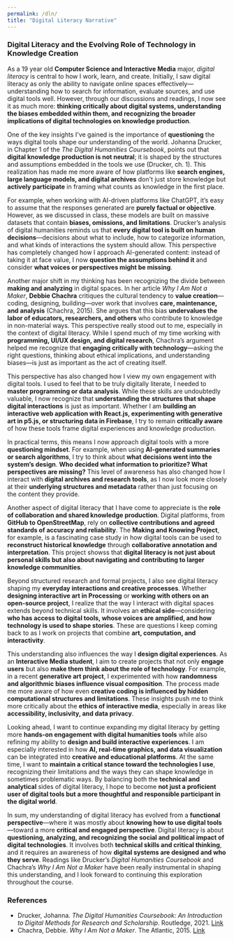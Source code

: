 ```yaml
---
permalink: /dln/
title: "Digital Literacy Narrative"
---
```


### Digital Literacy and the Evolving Role of Technology in Knowledge Creation

As a 19 year old **Computer Science and Interactive Media** major, *digital literacy* is central to how I work, learn, and create. Initially, I saw digital literacy as only the ability to navigate online spaces effectively—understanding how to search for information, evaluate sources, and use digital tools well. However, through our discussions and readings, I now see it as much more: **thinking critically about digital systems, understanding the biases embedded within them, and recognizing the broader implications of digital technologies on knowledge production**.

One of the key insights I've gained is the importance of **questioning** the ways digital tools shape our understanding of the world. Johanna Drucker, in Chapter 1 of the *The Digital Humanities Coursebook*, points out that **digital knowledge production is not neutral**; it is shaped by the structures and assumptions embedded in the tools we use (Drucker, ch. 1). This realization has made me more aware of how platforms like **search engines, large language models, and digital archives** don't just store knowledge but **actively participate** in framing what counts as knowledge in the first place.

For example, when working with AI-driven platforms like ChatGPT, it’s easy to assume that the responses generated are **purely factual or objective**. However, as we discussed in class, these models are built on massive datasets that contain **biases, omissions, and limitations**. Drucker’s analysis of digital humanities reminds us that **every digital tool is built on human decisions**—decisions about what to include, how to categorize information, and what kinds of interactions the system should allow. This perspective has completely changed how I approach AI-generated content: instead of taking it at face value, I now **question the assumptions behind it** and consider **what voices or perspectives might be missing**.

Another major shift in my thinking has been recognizing the divide between **making and analyzing** in digital spaces. In her article *Why I Am Not a Maker*, **Debbie Chachra** critiques the cultural tendency to **value creation**—coding, designing, building—over work that involves **care, maintenance, and analysis** (Chachra, 2015). She argues that this bias **undervalues the labor of educators, researchers, and others** who contribute to knowledge in non-material ways. This perspective really stood out to me, especially in the context of digital literacy. While I spend much of my time working with **programming, UI/UX design, and digital research**, Chachra’s argument helped me recognize that **engaging critically with technology**—asking the right questions, thinking about ethical implications, and understanding biases—is just as important as the act of creating itself.

This perspective has also changed how I view my own engagement with digital tools. I used to feel that to be truly digitally literate, I needed to **master programming or data analysis**. While these skills are undoubtedly valuable, I now recognize that **understanding the structures that shape digital interactions** is just as important. Whether I am **building an interactive web application with React.js, experimenting with generative art in p5.js, or structuring data in Firebase**, I try to remain **critically aware** of how these tools frame digital experiences and knowledge production.

In practical terms, this means I now approach digital tools with a more **questioning mindset**. For example, when using **AI-generated summaries or search algorithms**, I try to think about **what decisions went into the system’s design**. **Who decided what information to prioritize? What perspectives are missing?** This level of awareness has also changed how I interact with **digital archives and research tools**, as I now look more closely at their **underlying structures and metadata** rather than just focusing on the content they provide.

Another aspect of digital literacy that I have come to appreciate is the **role of collaboration and shared knowledge production**. Digital platforms, from **GitHub to OpenStreetMap**, rely on **collective contributions and agreed standards of accuracy and reliability**. The **Making and Knowing Project**, for example, is a fascinating case study in how digital tools can be used to **reconstruct historical knowledge** through **collaborative annotation and interpretation**. This project showss that **digital literacy is not just about personal skills but also about navigating and contributing to larger knowledge communities**.

Beyond structured research and formal projects, I also see digital literacy shaping my **everyday interactions and creative processes**. Whether **designing interactive art in Processing** or **working with others on an open-source project**, I realize that the way I interact with digital spaces extends beyond technical skills. It involves an **ethical side**—considering **who has access to digital tools, whose voices are amplified, and how technology is used to shape stories**. These are questions I keep coming back to as I work on projects that combine **art, computation, and interactivity**.

This understanding also influences the way I **design digital experiences**. As an **Interactive Media student**, I aim to create projects that not only **engage users** but also **make them think about the role of technology**. For example, in a recent **generative art project**, I experimented with how **randomness and algorithmic biases influence visual composition**. The process made me more aware of how even **creative coding is influenced by hidden computational structures and limitations**. These insights push me to think more critically about the **ethics of interactive media**, especially in areas like **accessibility, inclusivity, and data privacy**.

Looking ahead, I want to continue expanding my digital literacy by getting more **hands-on engagement with digital humanities tools** while also refining my ability to **design and build interactive experiences**. I am especially interested in how **AI, real-time graphics, and data visualization** can be integrated into **creative and educational platforms**. At the same time, I want to **maintain a critical stance toward the technologies I use**, recognizing their limitations and the ways they can shape knowledge in sometimes problematic ways. By balancing both the **technical and analytical** sides of digital literacy, I hope to become **not just a proficient user of digital tools but a more thoughtful and responsible participant in the digital world**.

In sum, my understanding of digital literacy has evolved from a **functional perspective**—where it was mostly about **knowing how to use digital tools**—toward a more **critical and engaged perspective**. Digital literacy is about **questioning, analyzing, and recognizing the social and political impact of digital technologies**. It involves both **technical skills and critical thinking**, and it requires an awareness of how **digital systems are designed and who they serve**. Readings like Drucker’s *Digital Humanities Coursebook* and Chachra’s *Why I Am Not a Maker* have been really instrumental in shaping this understanding, and I look forward to continuing this exploration throughout the course.

### References

- Drucker, Johanna. *The Digital Humanities Coursebook: An Introduction to Digital Methods for Research and Scholarship*. Routledge, 2021. [Link](https://www.taylorfrancis.com/chapters/mono/10.4324/9781003106531-1/digital-humanities-overview-johanna-drucker?context=ubx&refId=d32fa15e-299e-4b0e-a0b7-496606198488)
- Chachra, Debbie. *Why I Am Not a Maker*. The Atlantic, 2015. [Link](https://www.theatlantic.com/technology/archive/2015/01/why-i-am-not-a-maker/384767/)
